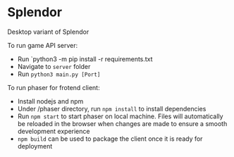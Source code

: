 # Splendor
Desktop variant of Splendor

To run game API server:
 - Run `python3 -m pip install -r requirements.txt
 - Navigate to `server` folder
 - Run `python3 main.py [Port]`

To run phaser for frotend client:
 - Install nodejs and npm
 - Under /phaser directory, run `npm install` to install dependencies
 - Run `npm start` to start phaser on local machine. Files will automatically be reloaded
   in the browser when changes are made to ensure a smooth development experience
 - `npm build` can be used to package the client once it is ready for deployment

